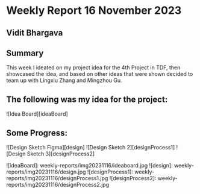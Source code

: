 # Weekly Report 16 November 2023

## Vidit Bhargava

## Summary

This week I ideated on my project idea for the 4th Project in TDF, then showcased the idea, and based on other ideas that were shown decided to team up with Lingxiu Zhang and Mingzhou Gu.

## The following was my idea for the project:

![Idea Board][ideaBoard]

## Some Progress:

![Design Sketch Figma][design]
![Design Sketch 2][designProcess1]
![Design Sketch 3][designProcess2]

![ideaBoard]: weekly-reports/img20231116/ideaboard.jpg
![design]: weekly-reports/img20231116/design.jpg
![designProcess1]: weekly-reports/img20231116/designProcess1.jpg
![designProcess2]: weekly-reports/img20231116/designProcess2.jpg
